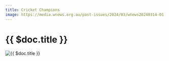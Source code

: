 ```yaml
---
title: Cricket Champions
image: https://media.wnews.org.au/past-issues/2024/03/wnews20240314-01.jpg
---
```

# {{ $doc.title }}

![{{ $doc.title }}](https://media.wnews.org.au/past-issues/2024/03/wnews20240314-01.jpg)